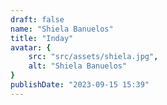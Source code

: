 ```yaml
---
draft: false
name: "Shiela Banuelos"
title: "Inday"
avatar: {
    src: "src/assets/shiela.jpg",
    alt: "Shiela Banuelos"
}
publishDate: "2023-09-15 15:39"
---
```

